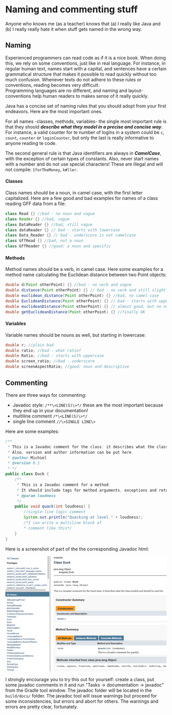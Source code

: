 # Naming and commenting stuff

Anyone who knows me (as a teacher) knows that (a) I really like Java and (b) I really really hate it when stuff gets named in the wrong way.

## Naming

Experienced programmers can read code as if it is a nice book. When doing this, we rely on 
some conventions, just like in real language. For instance, in regular human text, names start with a 
capital, and sentences have a certain grammatical structure that makes it possible to read quickly without too much confusion. Whenever texts do not adhere to these rules or conventions, reading becomes very difficult.  
Programming languages are no different, and naming and layout-conventions help human readers to makes sense of it really quickly. 

Java has a concise set of naming rules that you should adopt from your first endeavors. Here are the most important ones.

For all names -classes, methods, variables- the single most important rule is that they should **_describe what they model in a precise and concise way_**.  For instance, a valid counter for te number of logins in a system could be `c`, `count`, `counter` or `loginCounter`, but only the last is really informative to anyone reading te code.  

The second general rule is that Java identifiers are always in **_CamelCase_**, with the exception of certain types of constants. Also, never start names with a number and do not use special characters! These are illegal and will not compile: `1forTheMoney`, `k#ller`.

#### Classes

Class names should be a noun, in camel case, with the first letter capitalized. Here are a few good and bad examples for names of a class reading GFF data from a file:

```java
class Read {} //bad - no noun and vague
class Reader {} //bad, vague
class DataReader {} //bad, still vague
class dataReader {} // bad - starts with lowercase
class Data_Reader {} // bad - underscore is not camelcase
class GffRead {} //bad, not a noun
class GffReader {} //good: a noun and specific
```

#### Methods

Method names should be a verb, in camel case. Here some examples for a method name calculating the Euclidean distance between two Point objects:

```java
double d(Point otherPoint) {} //bad - no verb and vague
double distance(Point otherPoint) {} // bad - no verb and still slightly vague
double euclidean_distance(Point otherPoint) {} //bad, no camel case
double EuclideanDistance(Point otherPoint) {} // bad - starts with uppercase character
double euclideanDistance(Point otherPoint) {} // almost good, but no noun
double getEuclideanDistance(Point otherPoint) {} //finally OK
```

#### Variables

Variable names should be nouns as well, but starting in lowercase:

```java
double r; //plain bad
double ratio; //bad - what ratio?
double Ratio; //bad - starts with uppercase
double screen_ratio; //bad - underscore
double screenAspectRatio; //good: noun and descriptive
```

## Commenting

There are three ways for commenting:  

- Javadoc style: `/**\<LINE(S)\>*/` these are the most important because they end up in your documentation!
- multiline comment `/*\<LINE(S)\>*/`
- single line comment `//\<SINGLE LINE\>`

Here are some examples:


```java
/**
 * This is a Javadoc comment for the class: it describes what the class models and should be used for.
 * Also, version and author information can be put here.
 * @author Michiel
 * @version 0.1
 * */
public class Duck {
    /**
     * This is a Javadoc comment for a method.
     * It should include tags for method arguments, exceptions and return types.
     * @param loudness
     */
    public void quack(int loudness) {
        //single-line logic comment
        System.out.println("Quacking at level " + loudness);
        /*I can write a multiline block of
        * comment like this*/
    }
}
```

Here is a screenshot of part of the the corresponding Javadoc html:

![Javadoc](01_getting_started/figures/javadoc_duck_1.png)

I strongly encourage you to try this out for yourself: create a class, put some javadoc 
comments in it and run "Tasks -> documentation -> javadoc" from the Gradle tool window.
The javadoc folder will be located in the `build/docs/` folder.
The javadoc tool will issue warnings but proceed for some inconsistencies, but errors and abort for others. The warnings and errors are pretty clear, fortunately.
